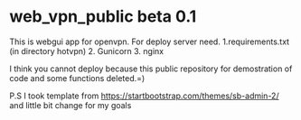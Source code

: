 # web_vpn_public beta 0.1
This is webgui app for openvpn.
For deploy server need. 
1.requirements.txt (in directory hotvpn)
2. Gunicorn
3. nginx

I think you cannot deploy because this public repository for demostration of code and some functions deleted.=)


P.S I took template from https://startbootstrap.com/themes/sb-admin-2/ and little bit change for my goals 

